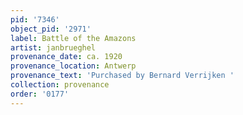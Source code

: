 ```yaml
---
pid: '7346'
object_pid: '2971'
label: Battle of the Amazons
artist: janbrueghel
provenance_date: ca. 1920
provenance_location: Antwerp
provenance_text: 'Purchased by Bernard Verrijken '
collection: provenance
order: '0177'
---
```

